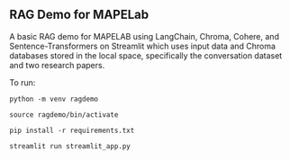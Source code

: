 ## RAG Demo for MAPELab

A basic RAG demo for MAPELAB using LangChain, Chroma, Cohere, and Sentence-Transformers on Streamlit which uses input data and Chroma databases stored in the local space, specifically the conversation dataset and two research papers.

To run:

``python -m venv ragdemo``

``source ragdemo/bin/activate``

``pip install -r requirements.txt``

``streamlit run streamlit_app.py``
